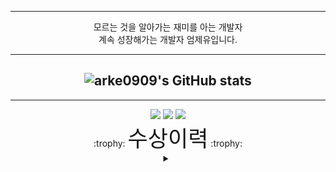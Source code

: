 
<div align="center">

---
<div vertical="center">
모르는 것을 알아가는 재미를 아는 개발자
<br>
계속 성장해가는 개발자 엄제유입니다.
</div>

-------------



![arke0909's GitHub stats](https://github-readme-stats.vercel.app/api?username=arke0909&show_icons=true&theme=swift )
-------------
-------------

<img src="https://img.shields.io/badge/github-181717?style=for-the-badge&logo=github&logoColor=white">
<img src="https://img.shields.io/badge/Unity-181717?style=for-the-badge&logo=unity&logoColor=white">
<img src="https://img.shields.io/badge/C++
-181717?style=for-the-badge&logo=cplusplus&logoColor=white">

<br>
:trophy:
<span style ="font-size:2.5em;">수상이력</span> 
:trophy:

<details>
<summary></summary>

## 1학년


<details>
<summary></summary>

---



</details>

## 2학년

<details>
<summary></summary>

---


</details>

## 3학년

<details>
<summary></summary>

---


</details>

</details>

</div>
